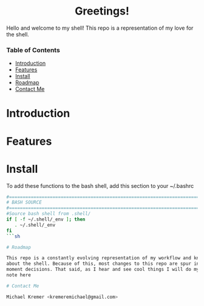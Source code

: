 <div align="center">

# Greetings!

</div>

Hello and welcome to my shell! This repo is a representation of my love for
the shell. 


### Table of Contents
- [Introduction](#introduction)
- [Features](#features)
- [Install](#install)
- [Roadmap](#roadmap)
- [Contact Me](#contact-me)

# Introduction

# Features

# Install

To add these functions to the bash shell, add this section to your ~/.bashrc

```sh
#=============================================================================#
# BASH SOURCE
#=============================================================================#
#Source bash shell from .shell/ 
if [ -f ~/.shell/_env ]; then
   . ~/.shell/_env
fi
```sh

# Roadmap

This repo is a constantly evolving representation of my workflow and knowledge
about the shell. Because of this, most changes to this repo are spur in the 
moment decisions. That said, as I hear and see cool things I will do my best to
note here 

# Contact Me

Michael Kremer <kremeremichael@gmail.com>
